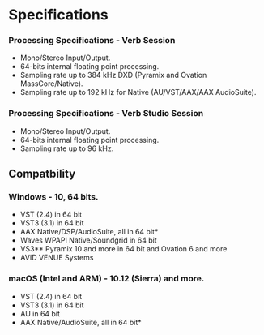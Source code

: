 # Specifications

### Processing Specifications - Verb Session
- Mono/Stereo Input/Output.
- 64-bits internal floating point processing.
- Sampling rate up to 384 kHz DXD (Pyramix and Ovation MassCore/Native).
- Sampling rate up to 192 kHz for Native (AU/VST/AAX/AAX AudioSuite).


### Processing Specifications - Verb Studio Session
- Mono/Stereo Input/Output.
- 64-bits internal floating point processing.
- Sampling rate up to 96 kHz.

## Compatbility

### Windows - 10, 64 bits.

- VST (2.4) in 64 bit
- VST3 (3.1) in 64 bit
- AAX Native/DSP/AudioSuite, all in 64 bit*
- Waves WPAPI Native/Soundgrid in 64 bit
- VS3** Pyramix 10 and more in 64 bit and Ovation 6 and more
- AVID VENUE Systems

### macOS (Intel and ARM) - 10.12 (Sierra) and more.

- VST (2.4) in 64 bit
- VST3 (3.1) in 64 bit
- AU in 64 bit
- AAX Native/AudioSuite, all in 64 bit*
